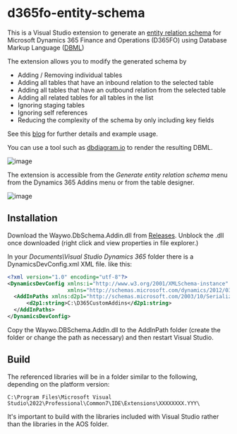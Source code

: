 # d365fo-entity-schema
This is a Visual Studio extension to generate an [entity relation schema](https://waywo.co.uk/2021/12/20/entity-relationship-diagrams/) for Microsoft Dynamics 365 Finance and Operations (D365FO) using Database Markup Language ([DBML](https://www.dbml.org/home/))

The extension allows you to modify the generated schema by
 - Adding / Removing individual tables
 - Adding all tables that have an inbound relation to the selected table
 - Adding all tables that have an outbound relation from the selected table
 - Adding all related tables for all tables in the list
 - Ignoring staging tables
 - Ignoring self references
 - Reducing the complexity of the schema by only including key fields

See this [blog](https://waywo.co.uk/2021/12/20/entity-relationship-diagrams/) for further details and example usage.

You can use a tool such as [dbdiagram.io](https://dbdiagram.io/d) to render the resulting DBML.

![image](https://github.com/noakesey/d365fo-entity-schema/assets/10977494/24226fc3-2a8b-4149-9cf7-135029fb8728)

The extension is accessible from the _Generate entity relation schema_ menu from  the Dynamics 365 Addins menu or from the table designer.

![image](https://github.com/noakesey/d365fo-entity-schema/assets/10977494/bef505a6-e4f8-4a60-8597-80865984058c)

## Installation

Download the Waywo.DbSchema.Addin.dll from [Releases](https://github.com/noakesey/d365fo-entity-schema/releases). Unblock the .dll once downloaded (right click and view properties in file explorer.)

In your _Documents\Visual Studio Dynamics 365_ folder there is a DynamicsDevConfig.xml XML file. like this:

```xml
<?xml version="1.0" encoding="utf-8"?>
<DynamicsDevConfig xmlns:i="http://www.w3.org/2001/XMLSchema-instance" 
                   xmlns="http://schemas.microsoft.com/dynamics/2012/03/development/configuration"> 	    
  <AddInPaths xmlns:d2p1="http://schemas.microsoft.com/2003/10/Serialization/Arrays"> 		 
      <d2p1:string>C:\D365CustomAddins</d2p1:string> 	
  </AddInPaths>   
</DynamicsDevConfig> 
```

Copy the Waywo.DBSchema.AddIn.dll to the AddInPath folder (create the folder or change the path as necessary) and then restart Visual Studio.

## Build
The referenced libraries will be in a folder similar to the following, depending on the platform version:
```
C:\Program Files\Microsoft Visual Studio\2022\Professional\Common7\IDE\Extensions\XXXXXXXX.YYY\
```
It's important to build with the libraries included with Visual Studio rather than the libraries in the AOS folder.